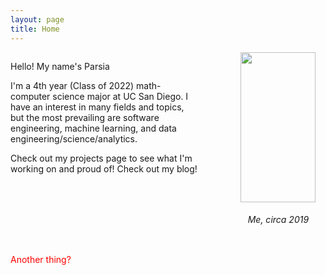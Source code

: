 ```yaml
---
layout: page
title: Home
---
```


<div style="display: inline-block">
    <span style="float: left; width: 60%;">
        <p>Hello! My name's Parsia</p>
        <p>
            I'm a 4th year (Class of 2022) math-computer science major at UC San Diego.
            I have an interest in many fields and topics, but the most prevailing are 
            software engineering, machine learning, and data engineering/science/analytics.
        </p>
        <p>
            Check out my projects page to see what I'm working on and proud of!
            Check out my blog!
        </p>
    </span>
    <span style="float: right; text-align: center; width: 30%;">
        <img style="object-fit: cover;" height=240 width=120 src="/assets/Head_shot_avatar.jpg">
        <h6>Me, circa 2019</h6>
    </span>
</div>

<p style="color: red;">Another thing?<p>